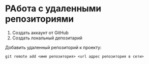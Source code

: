 # РАбота с удаленными репозиториями
1. Создать аккаунт от GitHub
2. Создать локальный депозитарий


Добавить удаленный репозиторий к проекту:
```
git remote add <имя репозитория> <url адрес репозитория в сети>
```
